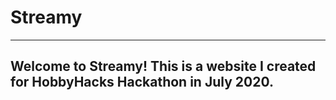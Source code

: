 # Streamy
___
## Welcome to Streamy! This is a website I created for HobbyHacks Hackathon in July 2020.
